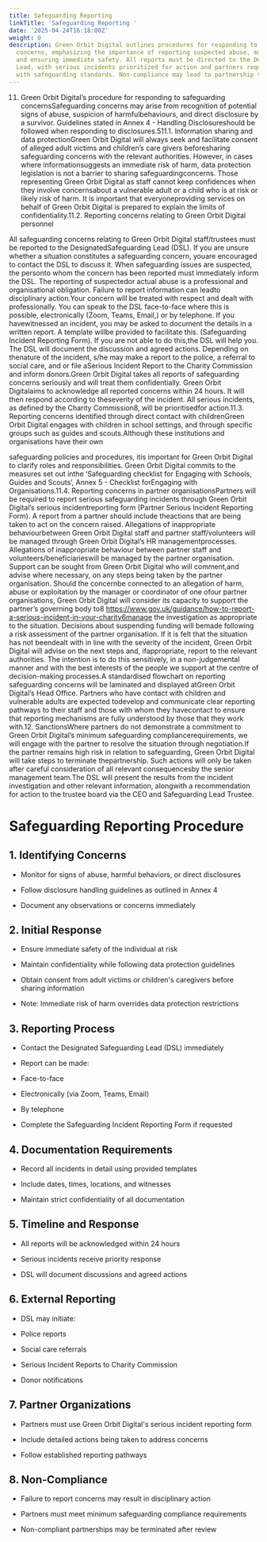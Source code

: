 ```yaml
---
title: Safeguarding Reporting
linkTitle: 'Safeguarding Reporting '
date: '2025-04-24T16:18:00Z'
weight: 0
description: Green Orbit Digital outlines procedures for responding to safeguarding
  concerns, emphasizing the importance of reporting suspected abuse, maintaining confidentiality,
  and ensuring immediate safety. All reports must be directed to the Designated Safeguarding
  Lead, with serious incidents prioritized for action and partners required to comply
  with safeguarding standards. Non-compliance may lead to partnership termination.
---
```



11. Green Orbit Digital’s procedure for responding to safeguarding concernsSafeguarding concerns may arise from recognition of potential signs of abuse, suspicion of harmfulbehaviours, and direct disclosure by a survivor. Guidelines stated in Annex 4 - Handling Disclosureshould be followed when responding to disclosures.511.1. Information sharing and data protectionGreen Orbit Digital will always seek and facilitate consent of alleged adult victims and children’s care givers beforesharing safeguarding concerns with the relevant authorities. However, in cases where informationsuggests an immediate risk of harm, data protection legislation is not a barrier to sharing safeguardingconcerns. Those representing Green Orbit Digital as staff cannot keep confidences when they involve concernsabout a vulnerable adult or a child who is at risk or likely risk of harm. It is important that everyoneproviding services on behalf of Green Orbit Digital is prepared to explain the limits of confidentiality.11.2. Reporting concerns relating to Green Orbit Digital personnel

All safeguarding concerns relating to Green Orbit Digital staff/trustees must be reported to the DesignatedSafeguarding Lead (DSL). If you are unsure whether a situation constitutes a safeguarding concern, youare encouraged to contact the DSL to discuss it. When safeguarding issues are suspected, the personto whom the concern has been reported must immediately inform the DSL. The reporting of suspectedor actual abuse is a professional and organisational obligation. Failure to report information can leadto disciplinary action.Your concern will be treated with respect and dealt with professionally. You can speak to the DSL face-to-face where this is possible, electronically (Zoom, Teams, Email,) or by telephone. If you havewitnessed an incident, you may be asked to document the details in a written report. A template willbe provided to facilitate this. (Safeguarding Incident Reporting Form). If you are not able to do this,the DSL will help you. The DSL will document the discussion and agreed actions. Depending on thenature of the incident, s/he may make a report to the police, a referral to social care, and or file aSerious Incident Report to the Charity Commission and inform donors.Green Orbit Digital takes all reports of safeguarding concerns seriously and will treat them confidentially. Green Orbit Digitalaims to acknowledge all reported concerns within 24 hours. It will then respond according to theseverity of the incident. All serious incidents, as defined by the Charity Commission8, will be prioritisedfor action.11.3. Reporting concerns identified through direct contact with childrenGreen Orbit Digital engages with children in school settings, and through specific groups such as guides and scouts.Although these institutions and organisations have their own

safeguarding policies and procedures, itis important for Green Orbit Digital to clarify roles and responsibilities. Green Orbit Digital commits to the measures set out inthe ‘Safeguarding checklist for Engaging with Schools, Guides and Scouts’, Annex 5 - Checklist forEngaging with Organisations.11.4. Reporting concerns in partner organisationsPartners will be required to report serious safeguarding incidents through Green Orbit Digital’s serious incidentreporting form (Partner Serious Incident Reporting Form). A report from a partner should include theactions that are being taken to act on the concern raised. Allegations of inappropriate behaviourbetween Green Orbit Digital staff and partner staff/volunteers will be managed through Green Orbit Digital’s HR managementprocesses. Allegations of inappropriate behaviour between partner staff and volunteers/beneficiarieswill be managed by the partner organisation. Support can be sought from Green Orbit Digital who will comment,and advise where necessary, on any steps being taken by the partner organisation. Should the concernbe connected to an allegation of harm, abuse or exploitation by the manager or coordinator of one ofour partner organisations, Green Orbit Digital will consider its capacity to support the partner’s governing body to8 https://www.gov.uk/guidance/how-to-report-a-serious-incident-in-your-charity6manage the investigation as appropriate to the situation. Decisions about suspending funding will bemade following a risk assessment of the partner organisation. If it is felt that the situation has not beendealt with in line with the severity of the incident, Green Orbit Digital will advise on the next steps and, ifappropriate, report to the relevant authorities. The intention is to do this sensitively, in a non-judgemental manner and with the best interests of the people we support at the centre of decision-making processes.A standardised flowchart on reporting safeguarding concerns will be laminated and displayed atGreen Orbit Digital’s Head Office. Partners who have contact with children and vulnerable adults are expected todevelop and communicate clear reporting pathways to their staff and those with whom they havecontact to ensure that reporting mechanisms are fully understood by those that they work with.12. SanctionsWhere partners do not demonstrate a commitment to Green Orbit Digital’s minimum safeguarding compliancerequirements, we will engage with the partner to resolve the situation through negotiation.If the partner remains high risk in relation to safeguarding, Green Orbit Digital will take steps to terminate thepartnership. Such actions will only be taken after careful consideration of all relevant consequencesby the senior management team.The DSL will present the results from the incident investigation and other relevant information, alongwith a recommendation for action to the trustee board via the CEO and Safeguarding Lead Trustee.



# Safeguarding Reporting Procedure

## 1. Identifying Concerns

- Monitor for signs of abuse, harmful behaviors, or direct disclosures

- Follow disclosure handling guidelines as outlined in Annex 4

- Document any observations or concerns immediately

## 2. Initial Response

- Ensure immediate safety of the individual at risk

- Maintain confidentiality while following data protection guidelines

- Obtain consent from adult victims or children's caregivers before sharing information

- Note: Immediate risk of harm overrides data protection restrictions

## 3. Reporting Process

- Contact the Designated Safeguarding Lead (DSL) immediately

- Report can be made:

- Face-to-face

- Electronically (via Zoom, Teams, Email)

- By telephone

- Complete the Safeguarding Incident Reporting Form if requested

## 4. Documentation Requirements

- Record all incidents in detail using provided templates

- Include dates, times, locations, and witnesses

- Maintain strict confidentiality of all documentation

## 5. Timeline and Response

- All reports will be acknowledged within 24 hours

- Serious incidents receive priority response

- DSL will document discussions and agreed actions

## 6. External Reporting

- DSL may initiate:

- Police reports

- Social care referrals

- Serious Incident Reports to Charity Commission

- Donor notifications

## 7. Partner Organizations

- Partners must use Green Orbit Digital's serious incident reporting form

- Include detailed actions being taken to address concerns

- Follow established reporting pathways

## 8. Non-Compliance

- Failure to report concerns may result in disciplinary action

- Partners must meet minimum safeguarding compliance requirements

- Non-compliant partnerships may be terminated after review

<!-- Unsupported block type: callout -->